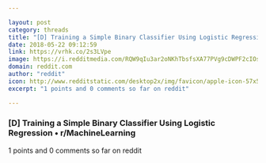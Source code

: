 ```yaml
---

layout: post
category: threads
title: "[D] Training a Simple Binary Classifier Using Logistic Regression"
date: 2018-05-22 09:12:59
link: https://vrhk.co/2s3LVpe
image: https://i.redditmedia.com/RQW9qIu3ar2oNKhTbsfsXA77PVg9cDWPF2cIOsLD4iE.jpg?w=320&s=326c3d0c7e13fc9b7abd0ee8661f3c13
domain: reddit.com
author: "reddit"
icon: http://www.redditstatic.com/desktop2x/img/favicon/apple-icon-57x57.png
excerpt: "1 points and 0 comments so far on reddit"

---
```


### [D] Training a Simple Binary Classifier Using Logistic Regression • r/MachineLearning

1 points and 0 comments so far on reddit